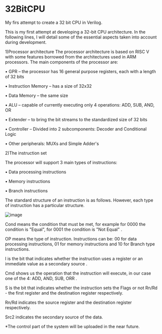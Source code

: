 # 32BitCPU
My firs attempt to create a 32 bit CPU in Verilog.


This is my first attempt at developing a 32-bit CPU architecture. In the following lines, I will detail some of the essential aspects taken into account during development.

1)Processor architecture The processor architecture is based on RISC V with some features borrowed from the architectures used in ARM processors. The main components of the processor are:

• GPR – the processor has 16 general purpose registers, each with a length of 32 bits

• Instruction Memory – has a size of 32x32

• Data Memory – the same size

• ALU – capable of currently executing only 4 operations: ADD, SUB, AND, OR

• Extender – to bring the bit streams to the standardized size of 32 bits

• Controller – Divided into 2 subcomponents: Decoder and Conditional Logic

• Other peripherals: MUXs and Simple Adder's

2)The instruction set

The processor will support 3 main types of instructions:

• Data processing instructions

• Memory instructions

• Branch instructions

The standard structure of an instruction is as follows. However, each type of instruction has a particular structure.

![image](https://github.com/user-attachments/assets/5f41a271-d840-4bbf-81bb-fb1017456ac9)


Cond means the condition that must be met, for example for 0000 the condition is "Equal", for 0001 the condition is "Not Equal" .

OP means the type of instruction. Instructions can be: 00 for data processing instructions, 01 for memory instructions and 10 for Branch type instructions.

I is the bit that indicates whether the instruction uses a register or an immediate value as a secondary source .

Cmd shows us the operation that the instruction will execute, in our case one of the 4: ADD, AND, SUB, ORR .

S is the bit that indicates whether the instruction sets the Flags or not Rn/Rd - the first register and the destination register respectively.

Rn/Rd indicates the source register and the destination register respectively.

Src2 indicates the secondary source of the data.

*The control part of the system will be uploaded in the near future.
